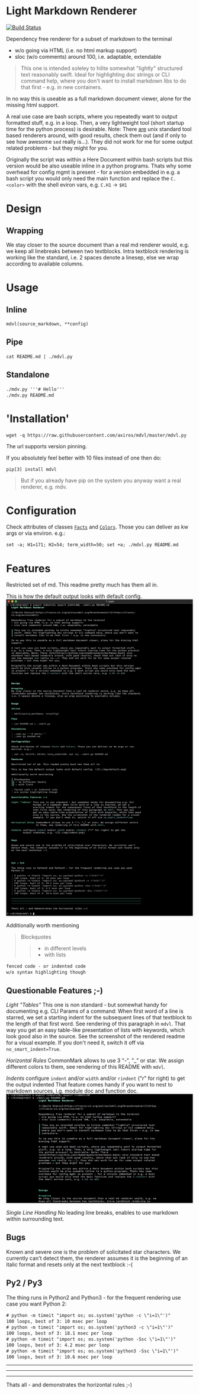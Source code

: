 # Light Markdown Renderer

[![Build Status](https://travis-ci.org/axiros/mdvl.svg?branch=master)](https://travis-ci.org/axiros/mdvl)

Dependency free renderer for a subset of markdown to the terminal
- w/o going via HTML (i.e. no html markup support)
- sloc (w/o comments) around 100, i.e. adaptable, extendable

> This one is intended soleley to hilite somewhat "lightly" structured text
reasonably swift. Ideal for highlighting doc strings or CLI command help, where you
don't want to install markdown libs to do that first - e.g. in new containers.

In no way this is useable as a full markdown document viewer, alone for the
missing html support.

A real use case are bash scripts, where you repeatedly want to output formatted stuff, e.g. in a loop.
Then, a very lightweight tool (short startup time for the python process)
is desirable.
Note: There [are](https://github.com/chadbraunduin/markdown.bash)
 unix standard tool based renderers around, with good results, check them out
 (and if only to see how awesome `sed` really is...).
They did not work for me for some output related problems - but they might for you.

Originally the script was within a Here Document within bash scripts but this
version would be also useable inline in a python programs. Thats why some
overhead for config mgmt is present - for a version embedded in e.g. a bash
script you would only need the main function and replace the `C.<color>` with
the shell eviron vars, e.g. `C.H1` -> `$H1`



# Design

## Wrapping
We stay closer to the source document than a real md renderer would, e.g. we
keep all linebreaks between two textblocks.
Intra textblock rendering is working like the standard, i.e. 2 spaces denote a linesep, else we wrap according to available columns.


# Usage

## Inline

    mdvl(source_markdown, **config)

## Pipe

    cat README.md | ./mdvl.py

## Standalone

```
./mdv.py '''# Hello'''
./mdv.py README.md
```

# 'Installation'

    wget -q https://raw.githubusercontent.com/axiros/mdvl/master/mdvl.py

The url supports version pinning.

If you absolutely feel better with 10 files instead of one then do:

    pip[3] install mdvl

> But if you already have pip on the system you anyway want a real renderer, e.g. mdv.



# Configuration

Check attributes of classes [`Facts`][1] and [`Colors`][2].
Those you can deliver as kw args or via environ. e.g.:

```
set -a; H1=171; H2=54; term_width=50; set +a; ./mdvl.py README.md
```


# Features

Restricted set of md. This readme pretty much has them all in.

This is how the default output looks with default config.
![](./img/default.png)

Additionally worth mentioning

> Blockquotes
>> - in different levels
>> - with lists

    fenced code - or indented code
    w/o syntax highlighting though

## Questionable Features ;-)

*Light "Tables"* This one is non standard - but somewhat handy for documenting e.g.
CLI Params of a command:
When first word of a line is starred, we set a starting indent for the
subsequent lines of that textblock to the length of that first word.
See rendering of this paragraph in `mdvl`.
That way you get an easy table-like presentation of lists with keywords,
which look good also in the source. See the screenshot of the rendered readme for a visual example.
If you don't need it, switch it off via `no_smart_indent=True`.

*Horizontal Rules* CommonMark allows to use 3 "-", "_" or star. We assign
different colors to them, see rendering of this README with `mdvl`.

*Indents* configure `indent` and/or `width` and/or `rindent` ("r" for right) to get the output indented
That feature comes handy if you want to nest to markdown sources, i.g. module
doc and function doc. ![](./img/indent.png)

*Single Line Handling* No leading line breaks, enables to use markdown within
 surrounding text.


## Bugs

Known and severe one is the problem of solicitated star characters. We
currently can't detect them, the renderer assumes it is the beginning of an
italic format and resets only at the next textblock :-(




## Py2 / Py3

The thing runs in Python2 and Python3 - for the frequent rendering use case you
want Python 2:

```
# python -m timeit "import os; os.system('python -c \"i=1\"')"
100 loops, best of 3: 10 msec per loop
# python -m timeit "import os; os.system('python3 -c \"i=1\"')"
100 loops, best of 3: 18.1 msec per loop
# python -m timeit "import os; os.system('python -Ssc \"i=1\"')"
100 loops, best of 3: 4.2 msec per loop
# python -m timeit "import os; os.system('python3 -Ssc \"i=1\"')"
100 loops, best of 3: 10.6 msec per loop
```

****
____
----

Thats all - and demonstrates the horizontal rules ;-)


[1]: https://github.com/axiros/mdvl/blob/master/mdvl.py#L61  
[2]: https://github.com/axiros/mdvl/blob/master/mdvl.py#L30
